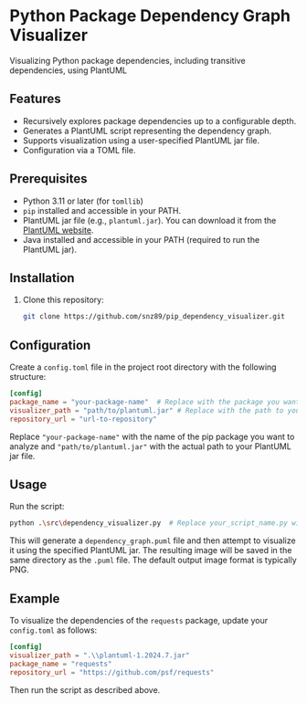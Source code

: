 # Python Package Dependency Graph Visualizer

Visualizing Python package dependencies, including transitive dependencies, using PlantUML

## Features

* Recursively explores package dependencies up to a configurable depth.
* Generates a PlantUML script representing the dependency graph.
* Supports visualization using a user-specified PlantUML jar file.
* Configuration via a TOML file.

## Prerequisites

* Python 3.11 or later (for `tomllib`)
* `pip` installed and accessible in your PATH.
* PlantUML jar file (e.g., `plantuml.jar`). You can download it from the [PlantUML website](https://plantuml.com/download).
* Java installed and accessible in your PATH (required to run the PlantUML jar).


## Installation

1. Clone this repository:
   ```bash
   git clone https://github.com/snz89/pip_dependency_visualizer.git
   ```

## Configuration

Create a `config.toml` file in the project root directory with the following structure:

```toml
[config]
package_name = "your-package-name"  # Replace with the package you want to visualize
visualizer_path = "path/to/plantuml.jar" # Replace with the path to your PlantUML jar file
repository_url = "url-to-repository"
```

Replace `"your-package-name"` with the name of the pip package you want to analyze and `"path/to/plantuml.jar"` with the actual path to your PlantUML jar file.

## Usage

Run the script:

```bash
python .\src\dependency_visualizer.py  # Replace your_script_name.py with the actual script filename (e.g. visualize_dependencies.py)
```

This will generate a `dependency_graph.puml` file and then attempt to visualize it using the specified PlantUML jar. The resulting image will be saved in the same directory as the `.puml` file.  The default output image format is typically PNG.


## Example

To visualize the dependencies of the `requests` package, update your `config.toml` as follows:

```toml
[config]
visualizer_path = ".\\plantuml-1.2024.7.jar"
package_name = "requests"
repository_url = "https://github.com/psf/requests"
```

Then run the script as described above.

